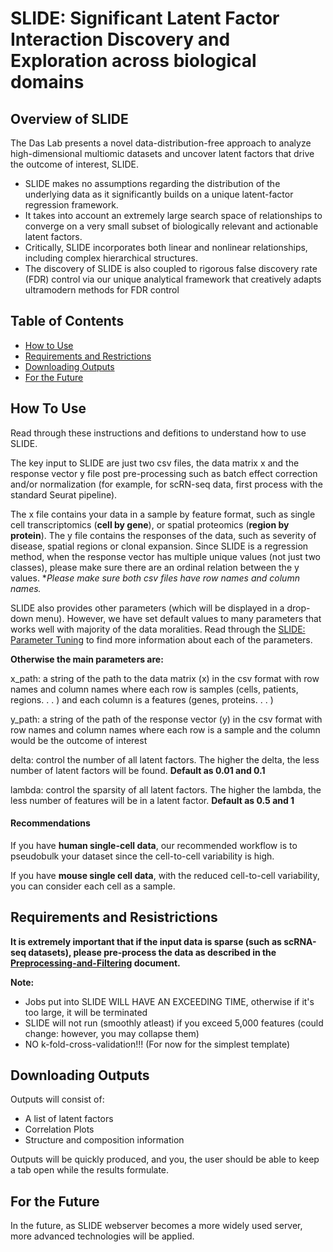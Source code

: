 # SLIDE: Significant Latent Factor Interaction Discovery and Exploration across biological domains 

## Overview of SLIDE
The Das Lab presents a novel data-distribution-free approach to analyze high-dimensional multiomic datasets and uncover latent factors that drive the outcome of interest, SLIDE. 

 - SLIDE makes no assumptions regarding the distribution of the underlying data as it significantly builds on a unique latent-factor regression framework.
 - It takes into account an extremely large search space of relationships to converge on a very small subset of biologically relevant and actionable latent factors.
 - Critically, SLIDE incorporates both linear and nonlinear relationships, including complex hierarchical structures.
 - The discovery of SLIDE is also coupled to rigorous false discovery rate (FDR) control via our unique analytical framework that creatively adapts ultramodern methods for FDR control


## Table of Contents

- [How to Use](#how-to-use)
- [Requirements and Restrictions](#requirements-and-resistrictions)
- [Downloading Outputs](#downloading-outputs)
- [For the Future](#for-the-future)

## How To Use

Read through these instructions and defitions to understand how to use SLIDE. 

The key input to SLIDE are just two csv files, the data matrix x and the response vector y file post pre-processing such as batch effect correction and/or normalization (for example, for scRN-seq data, first process with the standard Seurat pipeline).

The x file contains your data in a sample by feature format, such as single cell transcriptomics (**cell by gene**), or spatial proteomics (**region by protein**). The y file contains the responses of the data, such as severity of disease, spatial regions or clonal expansion. Since SLIDE is a regression method, when the response vector has multiple unique values (not just two classes), please make sure there are an ordinal relation between the y values. **Please make sure both csv files have row names and column names.*

SLIDE also provides other parameters (which will be displayed in a drop-down menu). However, we have set default values to many parameters that works well with majority of the data moralities. Read through the [SLIDE: Parameter Tuning](public/SLIDE.pdf) to find more information about each of the parameters. 

**Otherwise the main parameters are:**

x_path: a string of the path to the data matrix (x) in the csv format with row names and column names
where each row is samples (cells, patients, regions. . . ) and each column is a features (genes, proteins. . . )

y_path: a string of the path of the response vector (y) in the csv format with row names and column names where each row is a sample and the column would be the outcome of interest

delta: control the number of all latent factors. The higher the delta, the less number of latent factors will
be found. **Default as 0.01 and 0.1**

lambda: control the sparsity of all latent factors. The higher the lambda, the less number of features will
be in a latent factor. **Default as 0.5 and 1**


#### Recommendations
If you have **human single-cell data**, our recommended workflow is to pseudobulk your dataset since the cell-to-cell variability is high.

If you have **mouse single cell data**,  with the reduced cell-to-cell variability, you can consider each cell as a sample.

## Requirements and Resistrictions 
**It is extremely important that if the input data is sparse (such as scRNA-seq datasets), please pre-process the data as described in the [Preprocessing-and-Filtering](public/Preprocessing-and-Filtering%20(1).pdf) document.**

**Note:**
- Jobs put into SLIDE WILL HAVE AN EXCEEDING TIME, otherwise if it's too large, it will be terminated
- SLIDE will not run (smoothly atleast) if you exceed 5,000 features (could change: however, you may collapse them)
- NO k-fold-cross-validation!!! (For now for the simplest template)


## Downloading Outputs
Outputs will consist of: 
- A list of latent factors
- Correlation Plots
- Structure and composition information 

Outputs will be quickly produced, and you, the user should be able to keep a tab open while the results formulate. 

## For the Future
In the future, as SLIDE webserver becomes a more widely used server, more advanced technologies will be applied. 



